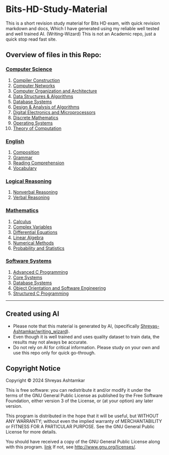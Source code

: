 # Bits-HD-Study-Material
This is a short revision study material for Bits HD exam, with quick revision markdown and docs, Which I have generated using my reliable well tested and well trained AI. (Writing-Wizard) This is not an Academic repo, just a quick stop read fast site.

## Overview of files in this Repo:

### [Computer Science](<Computer Science/index.md>)
1. [Compiler Construction](<Compiler Construction\index.md>)
1. [Computer Networks](<Computer Networks\index.md>)
1. [Computer Organization and Architecture](<Computer Organization and Architecture\index.md>)
1. [Data Structures & Algorithms](<Data Structures & Algorithms\index.md>)
1. [Database Systems](<Database Systems\index.md>)
1. [Design & Analysis of Algorithms](<Design & Analysis of Algorithms\index.md>)
1. [Digital Electronics and Microprocessors](<Digital Electronics and Microprocessors\index.md>)
1. [Discrete Mathematics](<Discrete Mathematics\index.md>)
1. [Operating Systems](<Operating Systems\index.md>)
1. [Theory of Computation](<Theory of Computation\index.md>)

### [English](<English\index.md>)
1. [Composition](<Composition\index.md>)
1. [Grammar](<Grammar\index.md>)
1. [Reading Comprehension](<Reading Comprehension\index.md>)
1. [Vocabulary](<Vocabulary\index.md>)

### [Logical Reasoning](<Logical Reasoning\index.md>)
1. [Nonverbal Reasoning](<Nonverbal Reasoning\index.md>)
1. [Verbal Reasoning](<Verbal Reasoning\index.md>)

### [Mathematics](<Mathematics\index.md>)
1. [Calculus](<Calculus\index.md>)
1. [Complex Variables](<Complex Variables\index.md>)
1. [Differential Equations](<Differential Equations\index.md>)
1. [Linear Algebra](<Linear Algebra\index.md>)
1. [Numerical Methods](<Numerical Methods\index.md>)
1. [Probability and Statistics](<Probability and Statistics\index.md>)

### [Software Systems](<Software Systems\index.md>)
1. [Advanced C Programming](<Advanced C Programming\index.md>)
1. [Core Systems](<Core Systems\index.md>)
1. [Database Systems](<Database Systems\index.md>)
1. [Object Orientation and Software Engineering](<Object Orientation and Software Engineering\index.md>)
1. [Structured C Programming](<Structured C Programming\index.md>)

---

## Created using AI
- Please note that this material is generated by AI, (specifically [Shreyas-Ashtamkar/writing_wizard](https://github.com/Shreyas-Ashtamkar/writing_wizard)).
- Even though it is well trained and uses quality dataset to train data, the results may not always be accurate.
- Do not rely on AI for critical information. Please study on your own and use this repo only for quick go-through.

## Copyright Notice
Copyright © 2024 Shreyas Ashtamkar

This is free software: you can redistribute it and/or modify
it under the terms of the GNU General Public License as published by
the Free Software Foundation, either version 3 of the License, or
(at your option) any later version.

This program is distributed in the hope that it will be useful,
but WITHOUT ANY WARRANTY; without even the implied warranty of
MERCHANTABILITY or FITNESS FOR A PARTICULAR PURPOSE.  See the
GNU General Public License for more details.

You should have received a copy of the GNU General Public License
along with this program. [link](/LICENSE)  If not, see <http://www.gnu.org/licenses/>.
